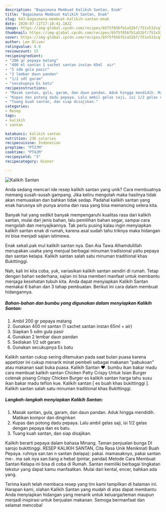 ```yaml
---
description: "Bagaimana Membuat Kalikih Santan, Enak"
title: "Bagaimana Membuat Kalikih Santan, Enak"
slug: 643-bagaimana-membuat-kalikih-santan-enak
date: 2020-07-11T17:18:41.182Z
image: https://img-global.cpcdn.com/recipes/b5f5f856fb1a52bf/751x532cq70/kalikih-santan-foto-resep-utama.jpg
thumbnail: https://img-global.cpcdn.com/recipes/b5f5f856fb1a52bf/751x532cq70/kalikih-santan-foto-resep-utama.jpg
cover: https://img-global.cpcdn.com/recipes/b5f5f856fb1a52bf/751x532cq70/kalikih-santan-foto-resep-utama.jpg
author: Lee Oliver
ratingvalue: 4.9
reviewcount: 15
recipeingredient:
- "200 gr pepaya matang"
- "400 ml santan 1 sachet santan instan 65ml  air"
- "5 sdm gula pasir"
- "2 lembar daun pandan"
- "1/2 sdt garam"
- "secukupnya Es batu"
recipeinstructions:
- "Masak santan, gula, garam, dan daun pandan. Aduk hingga mendidih. Matikan kompor dan dinginkan"
- "Kupas dan potong dadu pepaya. Lalu ambil gelas saji, isi 1/2 gelas dengan pepaya dan es batu."
- "Tuang kuah santan, dan siap disajikan."
categories:
- Resep
tags:
- kalikih
- santan

katakunci: kalikih santan 
nutrition: 236 calories
recipecuisine: Indonesian
preptime: "PT27M"
cooktime: "PT42M"
recipeyield: "3"
recipecategory: Dinner

---
```



![Kalikih Santan](https://img-global.cpcdn.com/recipes/b5f5f856fb1a52bf/751x532cq70/kalikih-santan-foto-resep-utama.jpg)

Anda sedang mencari ide resep kalikih santan yang unik? Cara membuatnya memang susah-susah gampang. Jika keliru mengolah maka hasilnya tidak akan memuaskan dan bahkan tidak sedap. Padahal kalikih santan yang enak harusnya sih punya aroma dan rasa yang bisa memancing selera kita.

Banyak hal yang sedikit banyak mempengaruhi kualitas rasa dari kalikih santan, mulai dari jenis bahan, lalu pemilihan bahan segar, sampai cara mengolah dan menyajikannya. Tak perlu pusing kalau ingin menyiapkan kalikih santan enak di rumah, karena asal sudah tahu triknya maka hidangan ini bisa menjadi sajian istimewa.

Enak sekali.pak mul kalikih santan nya. Dan Aia Tawa Alhamdulillah merupakan usaha yang menjual berbagai minuman tradisional yaitu pepaya dan santan kelapa. Kalikih santan salah satu minuman traditional khas Bukittinggi.


Nah, kali ini kita coba, yuk, variasikan kalikih santan sendiri di rumah. Tetap dengan bahan sederhana, sajian ini bisa memberi manfaat untuk membantu menjaga kesehatan tubuh kita. Anda dapat menyiapkan Kalikih Santan memakai 6 bahan dan 3 tahap pembuatan. Berikut ini cara dalam membuat hidangannya.

<!--inarticleads1-->

##### Bahan-bahan dan bumbu yang digunakan dalam menyiapkan Kalikih Santan:

1. Ambil 200 gr pepaya matang
1. Gunakan 400 ml santan (1 sachet santan instan 65ml + air)
1. Siapkan 5 sdm gula pasir
1. Gunakan 2 lembar daun pandan
1. Sediakan 1/2 sdt garam
1. Gunakan secukupnya Es batu


Kalikih santan cukup sering ditemukan pada saat bulan puasa karena appetizer ini cukup menarik minat pembeli sebagai makanan &#34;pabukoan&#34; atau makanan saat buka puasa. Kalikih Santan ❤. bumbu ikan bakar madu cara membuat kalikih santan Chicken Patty Crispy Untuk Isian Burger colenak pisang Crispy Chicken Burger es kalikih santan harga tahu susu ikan bakar madu teflon kue. Kalikih santan [ es buah khas bukittinggi ]. Kalikih santan salah satu minuman traditional khas Bukittinggi. 

<!--inarticleads2-->

##### Langkah-langkah menyiapkan Kalikih Santan:

1. Masak santan, gula, garam, dan daun pandan. Aduk hingga mendidih. Matikan kompor dan dinginkan
1. Kupas dan potong dadu pepaya. Lalu ambil gelas saji, isi 1/2 gelas dengan pepaya dan es batu.
1. Tuang kuah santan, dan siap disajikan.


Kalikih berarti pepaya dalam bahasa Minang. Taman penjualan bunga DI sarojo bukittinggi. RESEP KALIKIH SANTAN, Cita Rasa Unik Menikmati Buah Pepaya. ruhnya san.tan n santan (kelapa): pakai. mamasaknyo, pakai santan me-. ma sak nya san.tiang a hebat (pintar, pandai) Metode Cara Membuat Santan Kelapa ini bisa di coba di Rumah. Santan memiliki berbagai tingkatan tekstur yang dapat kamu manfaatkan. Mulai dari kental, encer, bahkan ada yang. 

Terima kasih telah membaca resep yang tim kami tampilkan di halaman ini. Harapan kami, olahan Kalikih Santan yang mudah di atas dapat membantu Anda menyiapkan hidangan yang menarik untuk keluarga/teman maupun menjadi inspirasi untuk berjualan makanan. Semoga bermanfaat dan selamat mencoba!
